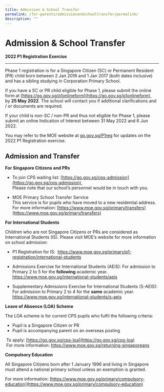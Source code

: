 ```yaml
---
title: Admission & School Transfer
permalink: /for-parents/admissionandschooltransfer/permalink/
description: ""
---
```

Admission & School Transfer
===========================

**2022 P1 Registration Exercise**  

------------------------------------

  

Phase 1 registration is for a Singapore Citizen (SC) or Permanent Resident (PR) child born between 2 Jan 2016 and 1 Jan 2017 (both dates inclusive) and has a sibling studying in Corporation Primary School.

If you have a SC or PR child eligible for Phase 1, please submit the online form at [https://go.gov.sg/p1onlineform](https://go.gov.sg/p1onlineform)  by **25 May 2022**. The school will contact you if additional clarifications and / or documents are required.

If your child is non-SC / non-PR and thus not eligible for Phase 1, please submit an online Indication of Interest between 31 May 2022 and 6 Jun 2022.

You may refer to the MOE website at [go.gov.sg/P1reg](http://go.gov.sg/P1reg) for updates on the 2022 P1 Registration exercise.

**Admission and Transfer**
--------------------------

  

**For Singapore Citizens and PRs**  

*   To join CPS waiting list: [https://go.gov.sg/cps-admission](https://go.gov.sg/cps-admission)    
    Please note that our school’s personnel would be in touch with you.

*   MOE Primary School Transfer Service    
This service is for pupils who have moved to a new residential address.  
For more information: [https://www.moe.gov.sg/primary/transfers](https://www.moe.gov.sg/primary/transfers)

**For International Students**  
  
Children who are not Singapore Citizens or PRs are considered as International Students (IS). Please visit MOE’s website for more information on school admission:

*   P1 Registration for IS: 
https://www.moe.gov.sg/primary/p1-registration/international-students

*   Admissions Exercise for International Students (AEIS):
For admission to Primary 2 to 5 for the **following** academic year.  
https://www.moe.gov.sg/international-students/aeis

*   Supplementary Admissions Exercise for International Students (S-AEIS): 
For admission to Primary 2 to 4 for the **same** academic year.     https://www.moe.gov.sg/international-students/s-aeis

**Leave of Absence (LOA) Scheme**  
  
The LOA scheme is for current CPS pupils who fulfil the following criteria:  

*   Pupil is a Singapore Citizen or PR
*   Pupil is accompanying parent on an overseas posting

 To apply: [https://go.gov.sg/cps-loa](https://go.gov.sg/cps-loa)  
 For more information: https://www.moe.gov.sg/returning-singaporeans
 
 **Compulsory Education**

All Singapore Citizens born after 1 January 1996 and living in Singapore must attend a national primary school unless an exemption is granted.

For more information: [https://www.moe.gov.sg/primary/compulsory-education](https://www.moe.gov.sg/primary/compulsory-education)